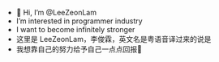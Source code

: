 - 👋 Hi, I’m @LeeZeonLam
- I’m interested in programmer industry
- I want to become infinitely stronger
- 这里是 LeeZeonLam，李俊霖，英文名是粤语音译过来的说是
- 我想靠自己的努力给予自己一点点回报🤏

<!---
LeeZeonLam/LeeZeonLam is a ✨ special ✨ repository because its `README.md` (this file) appears on your GitHub profile.
You can click the Preview link to take a look at your changes.
--->
